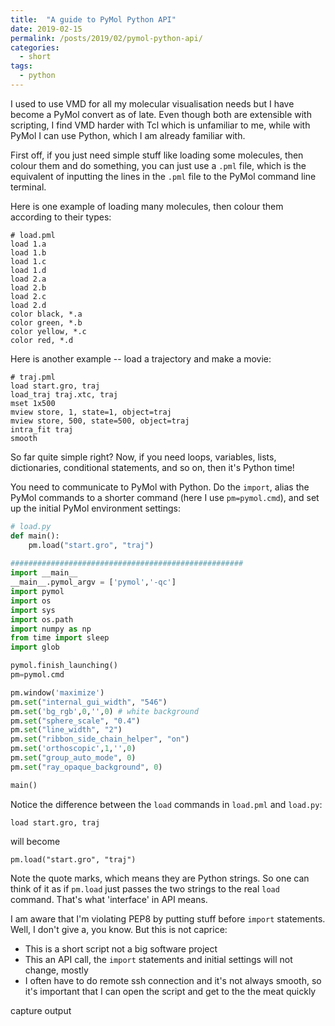 ```yaml
---
title:  "A guide to PyMol Python API"
date: 2019-02-15
permalink: /posts/2019/02/pymol-python-api/
categories: 
  - short
tags:
  - python
---
```


I used to use VMD for all my molecular visualisation needs but I have become a PyMol convert as of late. Even though both are extensible with scripting, I find VMD harder with Tcl which is unfamiliar to me, while with PyMol I can use Python, which I am already familiar with.

First off, if you just need simple stuff like loading some molecules, then colour them and do something, you can just use a `.pml` file, which is the equivalent of inputting the lines in the `.pml` file to the PyMol command line terminal. 

Here is one example of loading many molecules, then colour them according to their types:
```
# load.pml
load 1.a
load 1.b
load 1.c
load 1.d
load 2.a
load 2.b
load 2.c
load 2.d
color black, *.a
color green, *.b
color yellow, *.c
color red, *.d
```

Here is another example -- load a trajectory and make a movie: 
```
# traj.pml
load start.gro, traj
load_traj traj.xtc, traj
mset 1x500
mview store, 1, state=1, object=traj
mview store, 500, state=500, object=traj
intra_fit traj
smooth
```

So far quite simple right? Now, if you need loops, variables, lists, dictionaries, conditional statements, and so on, then it's Python time!

You need to communicate to PyMol with Python. Do the `import`, alias the PyMol commands to a shorter command (here I use `pm=pymol.cmd`), and set up the initial PyMol environment settings:    
```python
# load.py
def main():
    pm.load("start.gro", "traj")
    
####################################################
import __main__
__main__.pymol_argv = ['pymol','-qc']
import pymol
import os
import sys
import os.path
import numpy as np
from time import sleep
import glob

pymol.finish_launching()
pm=pymol.cmd

pm.window('maximize')
pm.set("internal_gui_width", "546")
pm.set('bg_rgb',0,'',0) # white background
pm.set("sphere_scale", "0.4")
pm.set("line_width", "2")
pm.set("ribbon_side_chain_helper", "on")
pm.set('orthoscopic',1,'',0)
pm.set("group_auto_mode", 0)
pm.set("ray_opaque_background", 0)

main()
```

Notice the difference between the `load` commands in `load.pml` and `load.py`: 
```
load start.gro, traj
``` 
will become 
```
pm.load("start.gro", "traj")
```
Note the quote marks, which means they are Python strings. So one can think of it as if `pm.load` just passes the two strings to the real `load` command. That's what 'interface' in API means.

I am aware that I'm violating PEP8 by putting stuff before `import` statements. Well, I don't give a, you know. But this is not caprice:
- This is a short script not a big software project
- This an API call, the `import` statements and initial settings will not change, mostly
- I often have to do remote ssh connection and it's not always smooth, so it's important that I can open the script and get to the the meat quickly


capture output
